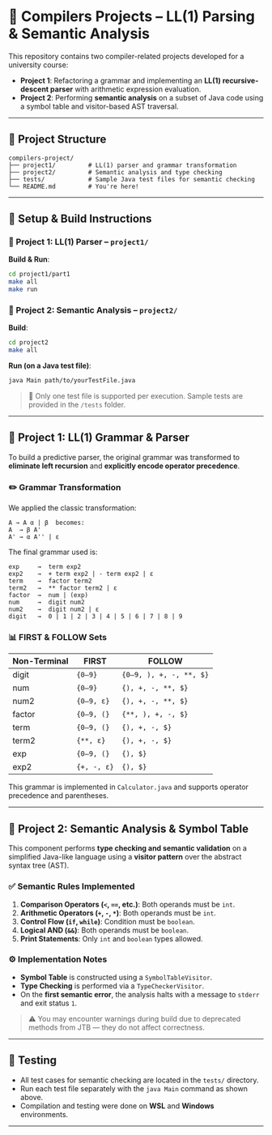 # 🧮 Compilers Projects – LL(1) Parsing & Semantic Analysis

This repository contains two compiler-related projects developed for a university course:

* **Project 1**: Refactoring a grammar and implementing an **LL(1) recursive-descent parser** with arithmetic expression evaluation.
* **Project 2**: Performing **semantic analysis** on a subset of Java code using a symbol table and visitor-based AST traversal.

---

## 📁 Project Structure

```
compilers-project/
├── project1/         # LL(1) parser and grammar transformation
├── project2/         # Semantic analysis and type checking
├── tests/            # Sample Java test files for semantic checking
└── README.md         # You're here!
```

---

## 🔧 Setup & Build Instructions

### 🧩 Project 1: LL(1) Parser – `project1/`

**Build & Run**:

```bash
cd project1/part1
make all
make run
```

### 🧠 Project 2: Semantic Analysis – `project2/`

**Build**:

```bash
cd project2
make all
```

**Run (on a Java test file)**:

```bash
java Main path/to/yourTestFile.java
```

> 📌 Only one test file is supported per execution. Sample tests are provided in the `/tests` folder.

---

## 📘 Project 1: LL(1) Grammar & Parser

To build a predictive parser, the original grammar was transformed to **eliminate left recursion** and **explicitly encode operator precedence**.

### ✏️ Grammar Transformation

We applied the classic transformation:

```
A → A α | β  becomes:
A  → β A'
A' → α A'' | ε
```

The final grammar used is:

```
exp     →  term exp2  
exp2    →  + term exp2 | - term exp2 | ε  
term    →  factor term2  
term2   →  ** factor term2 | ε  
factor  →  num | (exp)  
num     →  digit num2  
num2    →  digit num2 | ε  
digit   →  0 | 1 | 2 | 3 | 4 | 5 | 6 | 7 | 8 | 9  
```

### 📊 FIRST & FOLLOW Sets

| Non-Terminal | FIRST       | FOLLOW                  |
| ------------ | ----------- | ----------------------- |
| digit        | `{0–9}`     | `{0–9, ), +, -, **, $}` |
| num          | `{0–9}`     | `{), +, -, **, $}`      |
| num2         | `{0–9, ε}`  | `{), +, -, **, $}`      |
| factor       | `{0–9, (}`  | `{**, ), +, -, $}`      |
| term         | `{0–9, (}`  | `{), +, -, $}`          |
| term2        | `{**, ε}`   | `{), +, -, $}`          |
| exp          | `{0–9, (}`  | `{), $}`                |
| exp2         | `{+, -, ε}` | `{), $}`                |

This grammar is implemented in `Calculator.java` and supports operator precedence and parentheses.

---

## 🧠 Project 2: Semantic Analysis & Symbol Table

This component performs **type checking and semantic validation** on a simplified Java-like language using a **visitor pattern** over the abstract syntax tree (AST).

### ✅ Semantic Rules Implemented

1. **Comparison Operators (`<`, `==`, etc.)**: Both operands must be `int`.
2. **Arithmetic Operators (`+`, `-`, `*`)**: Both operands must be `int`.
3. **Control Flow (`if`, `while`)**: Condition must be `boolean`.
4. **Logical AND (`&&`)**: Both operands must be `boolean`.
5. **Print Statements**: Only `int` and `boolean` types allowed.

### ⚙️ Implementation Notes

* **Symbol Table** is constructed using a `SymbolTableVisitor`.
* **Type Checking** is performed via a `TypeCheckerVisitor`.
* On the **first semantic error**, the analysis halts with a message to `stderr` and exit status `1`.

> ⚠️ You may encounter warnings during build due to deprecated methods from JTB — they do not affect correctness.

---

## 🧪 Testing

* All test cases for semantic checking are located in the `tests/` directory.
* Run each test file separately with the `java Main` command as shown above.
* Compilation and testing were done on **WSL** and **Windows** environments.

---
